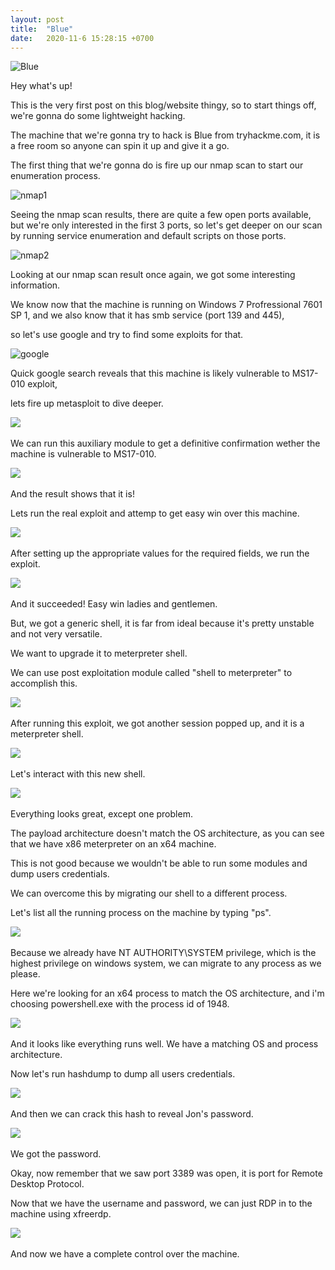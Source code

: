 ```yaml
---
layout: post
title:  "Blue"
date:   2020-11-6 15:28:15 +0700
---
```

![Blue](https://i.imgur.com/e8i06nq.png)
&nbsp;  

Hey what's up!


This is the very first post on this blog/website thingy, so to start things off, we're gonna do some lightweight hacking.

The machine that we're gonna try to hack is Blue from tryhackme.com, it is a free room so anyone can spin it up and give it a go.

The first thing that we're gonna do is fire up our nmap scan to start our enumeration process.

![nmap1](https://i.imgur.com/ziEkURh.png)
&nbsp;  

Seeing the nmap scan results, there are quite a few open ports available, but we're only interested in the first 3 ports, so let's get deeper on our scan by running service enumeration and default scripts on those ports.

![nmap2](https://i.imgur.com/NlXidWJ.png)
&nbsp;  

Looking at our nmap scan result once again, we got some interesting information.

We know now that the machine is running on Windows 7 Profressional 7601 SP 1, and we also know that it has smb service (port 139 and 445),

so let's use google and try to find some exploits for that.

![google](https://i.imgur.com/mVOxxI4.png)
&nbsp;  

Quick google search reveals that this machine is likely vulnerable to MS17-010 exploit,

lets fire up metasploit to dive deeper.

![](https://i.imgur.com/k38J0OP.png)
&nbsp;  

We can run this auxiliary module to get a definitive confirmation wether the machine is vulnerable to MS17-010.

![](https://i.imgur.com/PbpiNgJ.png)
&nbsp;  

And the result shows that it is!

Lets run the real exploit and attemp to get easy win over this machine.

![](https://i.imgur.com/7C5vetR.png)
&nbsp;  

After setting up the appropriate values for the required fields, we run the exploit.

![](https://i.imgur.com/QcjrVCx.png)
&nbsp;  

And it succeeded! Easy win ladies and gentlemen.

But, we got a generic shell, it is far from ideal because it's pretty unstable and not very versatile.

We want to upgrade it to meterpreter shell.


We can use post exploitation module called "shell to meterpreter" to accomplish this.

![](https://i.imgur.com/lxtn8vr.png)
&nbsp;  

After running this exploit, we got another session popped up, and it is a meterpreter shell.

![](https://i.imgur.com/jhcV6Hg.png)
&nbsp;  

Let's interact with this new shell.

![](https://i.imgur.com/nxRhakz.png)
&nbsp;  

Everything looks great, except one problem.

The payload architecture doesn't match the OS architecture, as you can see that we have x86 meterpreter on an x64 machine.

This is not good because we wouldn't be able to run some modules and dump users credentials.

We can overcome this by migrating our shell to a different process.

Let's list all the running process on the machine by typing "ps".

![](https://i.imgur.com/MQJvilH.png)
&nbsp;  

Because we already have NT AUTHORITY\SYSTEM privilege, which is the highest privilege on windows system, we can migrate to any process as we please.

Here we're looking for an x64 process to match the OS architecture, and i'm choosing powershell.exe with the process id of 1948.

![](https://i.imgur.com/tveLFQJ.png)
&nbsp;  

And it looks like everything runs well. We have a matching OS and process architecture.

Now let's run hashdump to dump all users credentials.

![](https://i.imgur.com/NpNPtTv.png)
&nbsp;  

And then we can crack this hash to reveal Jon's password.

![](https://i.imgur.com/w6UKOAj.png)
&nbsp;  

We got the password.

Okay, now remember that we saw port 3389 was open, it is port for Remote Desktop Protocol.

Now that we have the username and password, we can just RDP in to the machine using xfreerdp.

![](https://i.imgur.com/KcmvY2y.png)
&nbsp;  

And now we have a complete control over the machine.
&nbsp;  